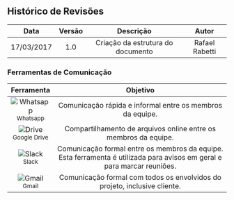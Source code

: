## Histórico de Revisões

| Data | Versão | Descrição | Autor |
|:----:|:------:|:---------:|:-----:|
|17/03/2017|1.0|Criação da estrutura do documento|Rafael Rabetti|

### Ferramentas de Comunicação

|**Ferramenta**|**Objetivo**|
|:------------:|:----------:|
|![Whatsapp](http://i.imgur.com/isKpHKx.png?1) <br /> <sub> Whatsapp </sub>| Comunicação rápida e informal entre os membros da equipe. |
|![Drive](http://i.imgur.com/TAgX4be.png?1) <br /> <sub> Google Drive </sub>| Compartilhamento de arquivos online entre os membros da equipe.|
|![Slack](http://i.imgur.com/bPufcvT.png?1) <br /> <sub> Slack </sub>| Comunicação formal entre os membros da equipe. Esta ferramenta é utilizada para avisos em geral e para marcar reuniões.|
|![Gmail](http://i.imgur.com/sNew5jX.png?2) <br /> <sub> Gmail </sub>| Comunicação formal com todos os envolvidos do projeto, inclusive cliente.|